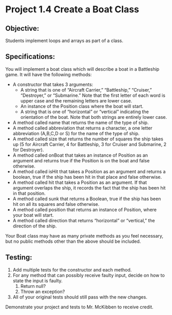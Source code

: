 # Project 1.4 Create a Boat Class
## Objective:

Students implement loops and arrays as part of a class.

## Specifications:

You will implement a boat class which will describe a boat in a Battleship game. It will have the following methods:

* A constructor that takes 3 arguments:
  * A string that is one of “Aircraft Carrier,” “Battleship,” “Cruiser,” “Destroyer,” or “Submarine.” Note that the first letter of each word is upper case and the remaining letters are lower case.
  * An instance of the Position class where the boat will start.
  * A string that is one of “horizontal” or “vertical” indicating the orientation of the boat. Note that both strings are entirely lower case.
* A method called name that returns the name of the type of ship.
* A method called abbreviation that returns a character, a one letter abbreviation (A,B,C,D or S) for the name of the type of ship.
* A method called size that returns the number of squares the ship takes up (5 for Aircraft Carrier, 4 for Battleship, 3 for Cruiser and Submarine, 2 for Destroyer).
* A method called onBoat that takes an instance of Position as an argument and returns true if the Position is on the boat and false otherwise.
* A method called isHit that takes a Position as an argument and returns a boolean, true if the ship has been hit in that place and false otherwise.
* A method called hit that takes a Position as an argument. If that argument overlaps the ship, it records the fact that the ship has been hit in that position.
* A method called sunk that returns a Boolean, true if the ship has been hit on all its squares and false otherwise.
* A method called position that returns an instance of Position, where your boat will start.
* A method called direction that returns “horizontal” or “vertical,” the direction of the ship.

Your Boat class may have as many private methods as you feel necessary, but no public methods other than the above should be included.

## Testing:

1. Add multiple tests for the constructor and each method. 
2. For any method that can possibly receive faulty input, decide on how to state the input is faulty.
   1. Return null?
   2. Throw an exception?
3. All of your original tests should still pass with the new changes.

Demonstrate your project and tests to Mr. McKibben to receive credit.